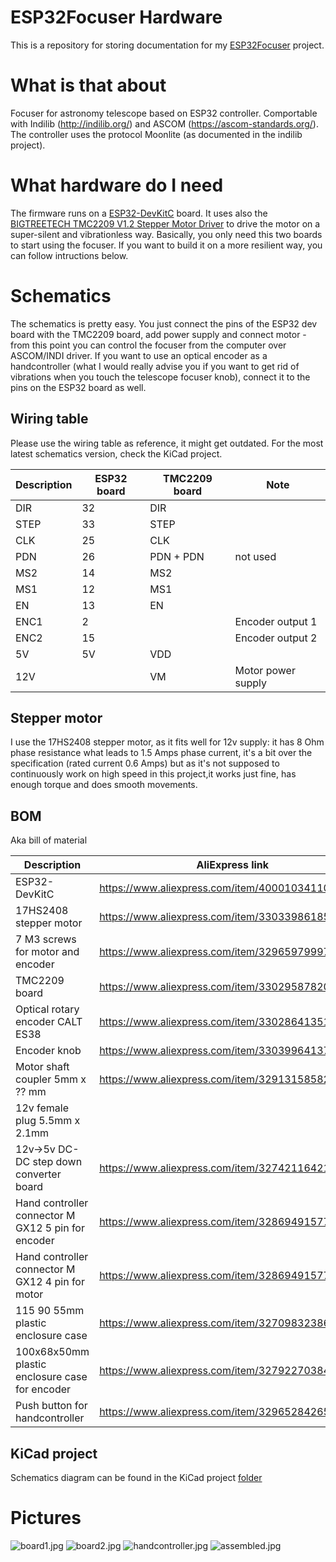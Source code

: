 # ESP32Focuser Hardware

This is a repository for storing documentation for my [ESP32Focuser](https://github.com/semenmiroshnichenko/ESP32Focuser) project.

# What is that about
Focuser for astronomy telescope based on ESP32 controller. Comportable with Indilib (http://indilib.org/) and ASCOM (https://ascom-standards.org/).
The controller uses the protocol Moonlite (as documented in the indilib project).

# What hardware do I need
The firmware runs on a [ESP32-DevKitC](https://www.espressif.com/en/products/devkits/esp32-devkitc/overview) board. It uses also the [BIGTREETECH TMC2209 V1.2 Stepper Motor Driver](https://github.com/bigtreetech/BIGTREETECH-TMC2209-V1.2) to drive the motor on a super-silent and vibrationless way. Basically, you only need this two boards to start using the focuser. If you want to build it on a more resilient way, you can follow intructions below.

# Schematics
The schematics is pretty easy. You just connect the pins of the ESP32 dev board with the TMC2209 board, add power supply and connect motor - from this point you can control the focuser from the computer over ASCOM/INDI driver. If you want to use an optical encoder as a handcontroller (what I would really advise you if you want to get rid of vibrations when you touch the telescope focuser knob), connect it to the pins on the ESP32 board as well.

## Wiring table
Please use the wiring table as reference, it might get outdated. For the most latest schematics version, check the KiCad project.

| Description | ESP32 board | TMC2209 board | Note |
| ----------- | ----------- | ------------- | ---- | 
| DIR         | 32          | DIR           |      |
| STEP        | 33          | STEP          |      |
| CLK         | 25          | CLK           |      |
| PDN         | 26          | PDN + PDN     | not used |
| MS2         | 14          | MS2           |      |
| MS1         | 12          | MS1           |      |
| EN          | 13          | EN            |      |
| ENC1        | 2           |               | Encoder output 1 |
| ENC2        | 15          |               | Encoder output 2 |
| 5V          | 5V          | VDD           |      |
| 12V         |             | VM            | Motor power supply |

## Stepper motor
I use the 17HS2408 stepper motor, as it fits well for 12v supply: it has 8 Ohm phase resistance what leads to 1.5 Amps phase current, it's a bit over the specification (rated current 0.6 Amps) but as it's not supposed to continuously work on high speed in this project,it works just fine, has enough torque and does smooth movements. 

## BOM
Aka bill of material

|     Description           |                   AliExpress link                    |  Notes          |
| ------------------------- | ---------------------------------------------------- | --------------- | 
| ESP32-DevKitC             | https://www.aliexpress.com/item/4000103411061.html   |                 |
| 17HS2408 stepper motor    | https://www.aliexpress.com/item/33033986185.html     |                 |
| 7 M3 screws for motor and encoder  | https://www.aliexpress.com/item/32965979997.html     | M3 50pcs + 5mm  |
| TMC2209 board             | https://www.aliexpress.com/item/33029587820.html     | ![](/pictures/parts//TMC2209.jpg) |
| Optical rotary encoder CALT ES38    | https://www.aliexpress.com/item/33028641351.html | 5v 600ppr |
| Encoder knob | https://www.aliexpress.com/item/33039964137.html |![](/pictures/parts//encoder-knob.png) |
| Motor shaft coupler 5mm x ?? mm| https://www.aliexpress.com/item/32913158582.html |![](/pictures/parts//shaft-coupler.png)|
| 12v female plug 5.5mm x 2.1mm | | |
| 12v→5v DC-DC step down converter board| https://www.aliexpress.com/item/32742116421.html |![](/pictures/parts//12v-to-5v-step-down-converter.png)|
| Hand controller connector M GX12 5 pin for encoder | https://www.aliexpress.com/item/32869491577.html |![](/pictures/parts//gx12-connector.png) |
| Hand controller connector M GX12 4 pin for motor | https://www.aliexpress.com/item/32869491577.html |![](/pictures/parts//gx12-connector.png) |
| 115 90 55mm plastic enclosure case | https://www.aliexpress.com/item/32709832386.html | ![](/pictures/parts//box1.png) |
| 100x68x50mm plastic enclosure case for encoder | https://www.aliexpress.com/item/32792270384.html |![](/pictures/parts//box2.png) |
| Push button for handcontroller | https://www.aliexpress.com/item/32965284265.html |![](/pictures/parts//push-button.png)|


## KiCad project
Schematics diagram can be found in the KiCad project [folder](/schematics) 

# Pictures

![board1.jpg](/pictures/board1.jpg)
![board2.jpg](/pictures/board2.jpg)
![handcontroller.jpg](/pictures/handcontroller.jpg)
![assembled.jpg](/pictures/assembled.jpg)